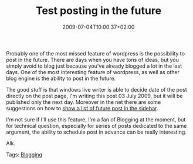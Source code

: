 ﻿---
title: "Test posting in the future"
description: ""
date: 2009-07-04T10:00:37+02:00
draft: false
tags: [Blogging]
categories: [General]
---
Probably one of the most missed feature of wordpress is the possibility to post in the future. There are days when you have tons of ideas, but you simply avoid to blog just because you've already blogged a lot in the last days. One of the most interesting feature of wordpress, as well as other blog engine is the ability to post in the future.

The good stuff is that windows live writer is able to decide date of the post directly on the post page, I'm writing this post 03 July 2009, but it will be published only the next day. Moreover in the net there are some suggestions on how to [show a list of future post in the sidebar](http://webdemar.com/wordpress/display-future-posts-in-your-wordpress-theme/).

I'm not sure if I'll use this feature, I'm a fan of Blogging at the moment, but for technical question, especially for series of posts dedicated to the same argument, the ability to schedule post in advance can be really interesting.

Alk.

Tags: [Blogging](http://technorati.com/tag/Blogging)
